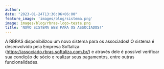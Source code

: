 ```yaml
---
author:
date: "2023-01-24T13:36:06+06:00"
feature_image: 'images/blog/sistema.png'
image: images/blog/rbras-logo-teste.png
title: 'NOVO SISTEMA WEB PARA OS ASSOCIADOS!'
---
```

A RBRAS disponibilizou um novo sistema para os associados! O sistema é desenvolvido pela Empresa Softaliza (https://associado.rbras.softaliza.com.br/) e através dele é possível verificar sua condição de sócio e realizar seus pagamentos, entre outras funcionalidades.
